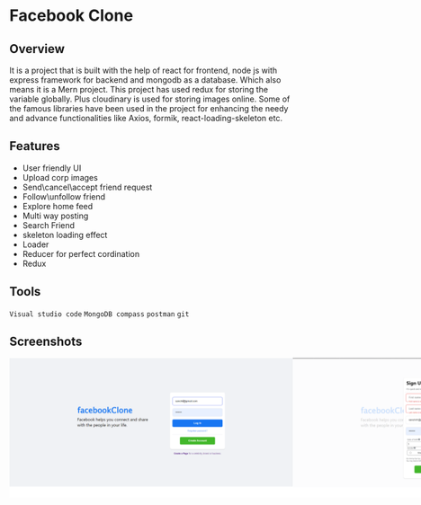 # Facebook Clone

## Overview

It is a project that is built with the help of react for frontend, node js with express framework for backend and mongodb as a database. Which also means it is a Mern project. This project has used redux for storing the variable globally. Plus cloudinary is used for storing images online. Some of the famous libraries have been used in the project for enhancing the needy and advance functionalities like Axios, formik, react-loading-skeleton etc.  

## Features

* User friendly UI
* Upload corp images
* Send\cancel\accept friend request 
* Follow\unfollow friend
* Explore home feed
* Multi way posting
* Search Friend
* skeleton loading effect
* Loader
* Reducer for perfect cordination
* Redux

## Tools

`Visual studio code`
`MongoDB compass`
`postman`
`git`

## Screenshots
<div style="display:flex;">
<img src="https://github.com/theroughcoder/Facebookclone/blob/section9/screenshots/fb%20login.png"  />
<img src="https://github.com/theroughcoder/Facebookclone/blob/section9/screenshots/fb%20registration%20form.png" />
<img src="https://github.com/theroughcoder/Facebookclone/blob/section9/screenshots/fb%20home%20screen.png"  />
<img src="https://github.com/theroughcoder/Facebookclone/blob/section9/screenshots/fb%20search%20screen.png" />
<img src="https://github.com/theroughcoder/Facebookclone/blob/section9/screenshots/fb%20profile%20screen.png"  />
<img src="https://github.com/theroughcoder/Facebookclone/blob/section9/screenshots/fb%20profile%20.png" />
<img src="https://github.com/theroughcoder/Facebookclone/blob/section9/screenshots/fb%20create%20post.png"  />
<img src="https://github.com/theroughcoder/Facebookclone/blob/section9/screenshots/fb%20friend%20request%20screen.png" />
<img src="https://github.com/theroughcoder/Facebookclone/blob/section9/screenshots/fb%20menu.png"  />
<img src="https://github.com/theroughcoder/Facebookclone/blob/section9/screenshots/fb%20post%20reaction.png" />
<img src="https://github.com/theroughcoder/Facebookclone/blob/section9/screenshots/fb%20update%20profile%20picture.png"  />


</div>

![]()
